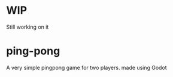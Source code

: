 # WIP
 Still working on it

# ping-pong
 A very simple pingpong game for two players. made using Godot

